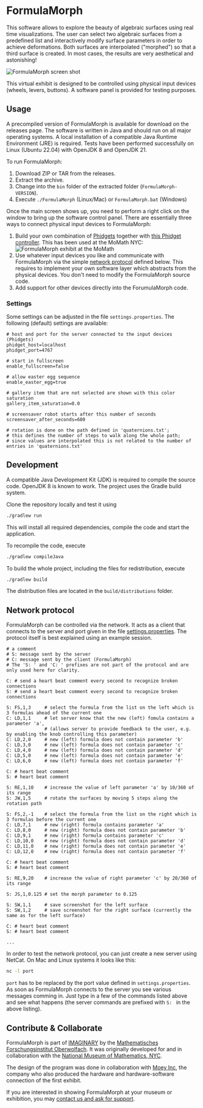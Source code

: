 # FormulaMorph

This software allows to explore the beauty of algebraic surfaces using real time visualizations. The user can select two algebraic surfaces from a predefined list and interactively modify surface parameters in order to achieve deformations. Both surfaces are interpolated ("morphed") so that a third surface is created. In most cases, the results are very aesthetical and astonishing!

![FormulaMorph screen shot](https://raw.github.com/IMAGINARY/FormulaMorph/gh-pages/images/FormulaMorphScreenShot.png)

This virtual exhibit is designed to be controlled using physical input devices (wheels, levers, buttons). A software panel is provided for testing purposes.

## Usage

A precompiled version of FormulaMorph is available for download on the releases page. The software is written in Java and should run on all major operating systems. A local installation of a compatible Java Runtime Environment (JRE) is required. Tests have been performed successfully on Linux (Ubuntu 22.04) with OpenJDK 8 and OpenJDK 21.

To run FormulaMorph:

1. Download ZIP or TAR from the releases.
2. Extract the archive.
3. Change into the `bin` folder of the extracted folder (`FormulaMorph-VERSION`).
4. Execute `./FormulaMorph` (Linux/Mac) or `FormulaMorph.bat` (Windows)

Once the main screen shows up, you need to perform a right click on the window to bring up the software control panel. There are essentially three ways to connect physical input devices to FormulaMorph:

1. Build your own combination of [Phidgets](http://www.phidgets.com/) together with [this Phidget controller](https://github.com/ahrv/FormulaMorph). This has been used at the MoMath NYC:
   ![FormulaMorph exhibit at the MoMath](https://raw.github.com/IMAGINARY/FormulaMorph/gh-pages/images/FormulaMorphAtMoMath.jpg)
2. Use whatever input devices you like and communicate with FormulaMorph via the simple [network protocol](#network-protocol) defined below. This requires to implement your own software layer which abstracts from the physical devices. You don't need to modify the FormulaMorph source code.
3. Add support for other devices directly into the ForumulaMorph code.

### Settings

Some settings can be adjusted in the file `settings.properties`. The following (default) settings are available:

```properties
# host and port for the server connected to the input devices (Phidgets)
phidget_host=localhost
phidget_port=4767

# start in fullscreen
enable_fullscreen=false

# allow easter egg sequence
enable_easter_egg=true

# gallery item that are not selected are shown with this color saturation
gallery_item_saturation=0.0

# screensaver robot starts after this number of seconds
screensaver_after_seconds=600

# rotation is done on the path defined in 'quaternions.txt';
# this defines the number of steps to walk along the whole path;
# since values are interpolated this is not related to the number of entries in 'quaternions.txt'
```

## Development

A compatible Java Development Kit (JDK) is required to compile the source code. OpenJDK 8 is known to work. The project uses the Gradle build system.

Clone the repository locally and test it using

```bash
./gradlew run
```

This will install all required dependencies, compile the code and start the application.

To recompile the code, execute

```bash
./gradlew compileJava
```

To build the whole project, including the files for redistribution, execute

```bash
./gradlew build
```

The distribution files are located in the `build/distributions` folder.

## Network protocol

FormulaMorph can be controlled via the network. It acts as a client that connects to the server and port given in the file [settings.properties](settings.properties). The protocol itself is best explained using an example session.

```
# a comment
# S: message sent by the server
# C: message sent by the client (FormulaMorph)
# The 'S: ' and 'C: ' prefixes are not part of the protocol and are only used here for clarity.

C: # send a heart beat comment every second to recognize broken connections
S: # send a heart beat comment every second to recognize broken connections

S: FS,1,3     # select the formula from the list on the left which is 3 formulas ahead of the current one
C: LD,1,1     # let server know that the new (left) fomula contains a parameter 'a',
              # (allows server to provide feedback to the user, e.g. by enabling the knob controlling this parameter)
C: LD,2,0     # new (left) formula does not contain parameter 'b'
C: LD,3,0     # new (left) formula does not contain parameter 'c'
C: LD,4,0     # new (left) formula does not contain parameter 'd'
C: LD,5,0     # new (left) formula does not contain parameter 'e'
C: LD,6,0     # new (left) formula does not contain parameter 'f'

C: # heart beat comment
S: # heart beat comment

S: RE,1,10    # increase the value of left parameter 'a' by 10/360 of its range
S: JW,1,5     # rotate the surfaces by moving 5 steps along the rotation path

S: FS,2,-1    # select the formula from the list on the right which is 3 formulas before the current one
C: LD,7,1     # new (right) formula contains parameter 'a'
C: LD,8,0     # new (right) formula does not contain parameter 'b'
C: LD,9,1     # new (right) formula contains parameter 'c'
C: LD,10,0    # new (right) formula does not contain parameter 'd'
C: LD,11,0    # new (right) formula does not contain parameter 'e'
C: LD,12,0    # new (right) formula does not contain parameter 'f'

C: # heart beat comment
S: # heart beat comment

S: RE,9,20    # increase the value of right parameter 'c' by 20/360 of its range

S: JS,1,0.125 # set the morph parameter to 0.125

S: SW,1,1     # save screenshot for the left surface
S: SW,1,2     # save screenshot for the right surface (currently the same as for the left surface)

C: # heart beat comment
S: # heart beat comment

...
```

In order to test the network protocol, you can just create a new server using NetCat. On Mac and Linux systems it looks like this:

```bash
nc -l port
```

`port` has to be replaced by the port value defined in `settings.properties`. As soon as FormulaMorph connects to the server you see various messages comming in. Just type in a few of the commands listed above and see what happens (the server commands are prefixed with `S: ` in the above listing).

## Contribute & Collaborate

FormulaMorph is part of [IMAGINARY](http://www.imaginary.org) by the [Mathematisches Forschungsinstitut Oberwolfach](http://www.mfo.de). It was originally developed for and in collaboration with the [National Museum of Mathematics, NYC](http://www.momath.org).

The design of the program was done in collaboration with [Moey Inc](http://moeyinc.com/), the company who also produced the hardware and hardware-software connection of the first exhibit.

If you are interested in showing FormulaMorph at your museum or exhibition, you may [contact us and ask for support](https://www.imaginary.org/contact).
